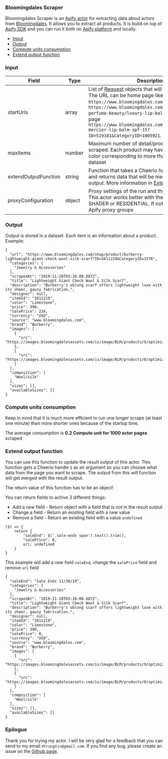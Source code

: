 ### Bloomingdales Scraper

Bloomingdales Scraper is an [Apify actor](https://apify.com/actors) for extracting data about actors from [Bloomingdales](https://www.bloomingdales.com/). It allows you to extract all products. It is build on top of [Apify SDK](https://sdk.apify.com/) and you can run it both on [Apify platform](https://my.apify.com) and locally.

- [Input](#input)
- [Output](#output)
- [Compute units consumption](#compute-units-consumption)
- [Extend output function](#extend-output-function)

### Input

| Field | Type | Description | Default value
| ----- | ---- | ----------- | -------------|
| startUrls | array | List of [Request](https://sdk.apify.com/docs/api/request#docsNav) objects that will be deeply crawled. The URL can be home page like `https://www.bloomingdales.com/` or category page `https://www.bloomingdales.com/shop/makeup-perfume-beauty/luxury-lip-balm?id=1005921` or detail page `https://www.bloomingdales.com/shop/product/laura-mercier-lip-balm-spf-15?ID=519181&CategoryID=1005921`. | `[{ "url": "https://www.bloomingdales.com/" }]`|
| maxItems | number | Maximum number of detail/product page that will be scraped. Each product may have more than one color corresponding to more than one items in dataset | all found |
| extendOutputFunction | string | Function that takes a Cheerio handle ($) as argument and returns data that will be merged with the result output. More information in [Extend output function](#extend-output-function) | |
| proxyConfiguration | object | Proxy settings of the run and the proxy is required. This actor works better with the Apify proxy group SHADER or RESIDENTIAL. If not, you can use other Apify proxy groups | `{ "useApifyProxy": true, , "apifyProxyGroups": ["RESIDENTIAL"] }`|

### Output

Output is stored in a dataset. Each item is an information about a product. Example:

```
{
  "url": "https://www.bloomingdales.com/shop/product/burberry-lightweight-giant-check-wool-silk-scarf?ID=3611219&CategoryID=3376",
  "categories": [
    "Jewelry & Accessories"
  ],
  "scrapedAt": "2019-11-28T03:26:00.887Z",
  "title": "Lightweight Giant Check Wool & Silk Scarf",
  "description": "Burberry's oblong scarf offers lightweight luxe with its sheer, gauzy fabrication.",
  "designer": null,
  "itemId": "3611219",
  "color": "Limestone",
  "price": 390,
  "salePrice": 234,
  "currency": "USD",
  "source": "www.bloomingdales.com",
  "brand": "Burberry",
  "images": [
    {
      "src": "https://images.bloomingdalesassets.com/is/image/BLM/products/9/optimized/10295289_fpx.tif"
    },
    {
      "src": "https://images.bloomingdalesassets.com/is/image/BLM/products/0/optimized/10295290_fpx.tif"
    }
  ],
  "composition": [
    "Wool/silk"
  ],
  "sizes": [],
  "availableSizes": []
}
```

### Compute units consumption
Keep in mind that it is much more efficient to run one longer scrape (at least one minute) than more shorter ones because of the startup time.

The average consumption is **0.2 Compute unit for 1000 actor pages** scraped

### Extend output function

You can use this function to update the result output of this actor. This function gets a Cheerio handle `$` as an argument so you can choose what data from the page you want to scrape. The output from this will function will get merged with the result output.

The return value of this function has to be an object!

You can return fields to achive 3 different things:
- Add a new field - Return object with a field that is not in the result output
- Change a field - Return an existing field with a new value
- Remove a field - Return an existing field with a value `undefined`


```
($) => {
    return {
        "saleEnd": $('.sale-ends span').text().trim(),
        "salePrice": 0,
        url: undefined
    }
}
```
This example will add a new field `saleEnd`, change the `salePrice` field and remove `url` field
```
{
  "saleEnd": "Sale Ends 11/30/19",      
  "categories": [
    "Jewelry & Accessories"
  ],
  "scrapedAt": "2019-11-28T03:26:00.887Z",
  "title": "Lightweight Giant Check Wool & Silk Scarf",
  "description": "Burberry's oblong scarf offers lightweight luxe with its sheer, gauzy fabrication.",
  "designer": null,
  "itemId": "3611219",
  "color": "Limestone",
  "price": 390,
  "salePrice": 0,
  "currency": "USD",
  "source": "www.bloomingdales.com",
  "brand": "Burberry",
  "images": [
    {
      "src": "https://images.bloomingdalesassets.com/is/image/BLM/products/9/optimized/10295289_fpx.tif"
    },
    {
      "src": "https://images.bloomingdalesassets.com/is/image/BLM/products/0/optimized/10295290_fpx.tif"
    }
  ],
  "composition": [
    "Wool/silk"
  ],
  "sizes": [],
  "availableSizes": []
}
```

### Epilogue
Thank you for trying my actor. I will be very glad for a feedback that you can send to my email `dtrungtin@gmail.com`. If you find any bug, please create an issue on the [Github page](https://github.com/dtrungtin/actor-bloomingdales-scraper).